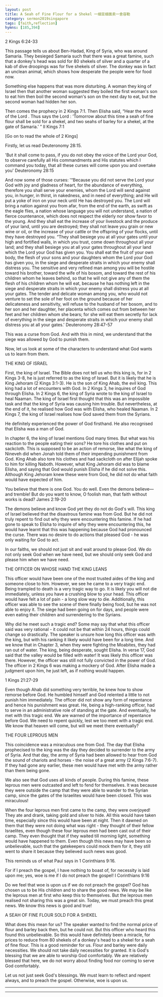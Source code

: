```yaml
---
layout: post
title: A Seah of Fine Flour for a Shekel 一细亚细面卖一舍容勒
category: sermon2019singapore
tags: [faith,reflection]
hymns: [185,394]
---
```


2 Kings 6:24-33

This passage tells us about Ben-Hadad, King of Syria, who was around Samaria. They besieged Samaria such that there was a great famine, such that a donkey's head was sold for 80 shekels of silver and a quarter of a kab of dive droopings was for five shekels of silver. The donkey was in fact an unclean animal, which shows how desperate the people were for food now.

Something else happens that was more disturbing. A woman they king of Israel then that another woman suggested they boiled the first woman's son to eat him then boil the second woman's son on the next day to eat, but the second woman had hidden her son.

Then comes the prophecy in 2 Kings 7:1. 
Then Elisha said, “Hear the word of the Lord . Thus says the Lord : ‘Tomorrow about this time a seah of fine flour shall  be  sold for a shekel, and two seahs of barley for a shekel, at the gate of Samaria.’ ”
II Kings 7:1

[Go on to read the whole of 2 Kings]

Firstly, let us read Deuteronomy 28:15.

'But it shall come to pass, if you do not obey the voice of the Lord your God, to observe carefully all His commandments and His statutes which I command you today, that all these curses will come upon you and overtake you'
Deuteronomy 28:15

And now some of those curses:
'“Because you did not serve the Lord your God with joy and gladness of heart, for the abundance of everything, therefore you shall serve your enemies, whom the Lord will send against you, in hunger, in thirst, in nakedness, and in need of everything; and He will put a yoke of iron on your neck until He has destroyed you. The Lord will bring a nation against you from afar, from the end of the earth, as  swift as the eagle flies, a nation whose language you will not understand, a nation of fierce countenance, which does not respect the elderly nor show favor to the young. And they shall eat the increase of your livestock and the produce of your land, until you are destroyed; they shall not leave you grain or new wine or oil, or the increase of your cattle or the offspring of your flocks, until they have destroyed you. “They shall besiege you at all your gates until your high and fortified walls, in which you trust, come down throughout all your land; and they shall besiege you at all your gates throughout all your land which the Lord your God has given you. You shall eat the fruit of your own body, the flesh of your sons and your daughters whom the Lord your God has given you, in the siege and desperate straits in which your enemy shall distress you. The sensitive and very refined man among you will be hostile toward his brother, toward the wife of his bosom, and toward the rest of his children whom he leaves behind, so that he will not give any of them the flesh of his children whom he will eat, because he has nothing left in the siege and desperate straits in which your enemy shall distress you at all your gates. The tender and delicate woman among you, who would not venture to set the sole of her foot on the ground because of her delicateness and sensitivity, will refuse to the husband of her bosom, and to her son and her daughter, her placenta which comes out from between her feet and her children whom she bears; for she will eat them secretly for lack of everything in the siege and desperate straits in which your enemy shall distress you at all your gates.'
Deuteronomy 28:47‭-‬57

This was a curse from God. And with this in mind, we understand that the siege was allowed by God to punish them.

Now, let us look at some of the characters to understand what God wants us to learn from them.

THE KING OF ISRAEL

First, the king of Israel. The Bible does not tell us who this king is, for in 2 Kings 3-8, he is just referred to as the king of Israel. But it is likely that he is King Jehoram (2 Kings 3:1-3). He is the son of King Ahab, the evil king. This king had a lot of encounters with God. In 2 Kings 3, he inquires of God through Elisha. In 2 Kings 6, the king of Syria wrote to the king of Israel to heal Naaman. The king of Israel first thought that this was an impossible task and that the king of Syria was causing him trouble. But nevertheless, at the end of it, he realised how God was with Elisha, who healed Naaman. In 2 Kings 7, the king of Israel realises how God saved them from the Syrians.

He definitely experienced the power of God firsthand. He also recognised that Elisha was a man of God.

In chapter 6, the king of Israel mentions God many times. But what was his reaction to the people eating their sons? He tore his clothes and put on sackcloth. This is supposed to be an action of remorse, like what the king of Nineveh did when Jonah told them of their impending punishment from God. King Ahab also tore his clothes and had sackcloth on after Elijah spoke to him for killing Naboth. However, what King Jehoram did was to blame Elisha, and saying that God would punish Elisha if he did not solve this. Although King Jehoram knew these were from God, he did not do what faith would have expected of him.

You believe that there is one God. You do well. Even the demons believe—and tremble! But do you want to know, O foolish man, that faith without works is dead?
James 2:19‭-‬20

The demons believe and know God yet they do not do God's will. This king of Israel believed that the disastrous famine was from God. But he did not truly repent to find out why they were encountering this famine. If he had gone to speak to Elisha to inquire of why they were encountering this, he would have learnt that this was happening because God had pronounced the curse. There was no desire to do actions that pleased God - he was only waiting for God to act.

In our faiths, we should not just sit and wait around to please God. We do not only seek God when we have need, but we should only seek God and please him when we have need. 

THE OFFICER ON WHOSE HAND THE KING LEANS

This officer would have been one of the most trusted aides of the king and someone close to him. However, we see he came to a very tragic end. Being trampled to death is a very tragic way to go. It is likely you will not die immediately, unless you have a crushing blow to your head. This officer would have felt a lot of pain - a long slow way to die. Additionally, this officer was able to see the scene of there finally being food, but he was not able to enjoy it. The siege had been going on for days, and people were even eating their children and surrendering to the Syrians. 

Why did he meet such a tragic end? Some may say that what this officer said was very rational - it could not be that within 24 hours, things could change so drastically. The speaker is unsure how long this officer was with the king, but with his ranking it likely would have been for a long time. And we know that in Chapter 3, when they were fighting the Moabites, they had ran out of water. The king, being desperate, sought Elisha. In verse 17, God said that the valley would be filled with water! It was likely this officer was there. However, the officer was still not fully convicted in the power of God. The officer in 2 Kings 6 was making a mockery of God. After Elisha made a judgment upon him, he just left, as if nothing would happen.

1 Kings 21:27-29

Even though Ahab did something very terrible, he knew how to show remorse before God. He humbled himself and God relented a little to not punish him immediately. The officer did not show any form of repentance and hence his punishment was great. He, being a high-ranking officer, had to serve in an administrative role of standing at the gate. And eventually, he met with this tragic end. We are warned of the importance of repentance before God. We need to repent quickly, lest we too meet with a tragic end. We know that heaven will come, but will we meet there eventually?

THE FOUR LEPROUS MEN

This coincidence was a miraculous one from God. The day that Elisha prophecised to the king was the day they decided to surrender to the army of Syria. And that day, the army of Syria had been allowed to hear from God the sound of chariots and horses - the noise of a great army (2 Kings 7:6-7). If they had gone any earlier, these men would have met with the army rather than them being gone.

We also see that God uses all kinds of people. During this famine, these leprous men were outcasted and left to fend for themselves. It was because they were outside the camp that they were able to wander to the Syrian camp, since the gates of the Israelites would have been closed. This was miraculous! 

When the four leprous men first came to the camp, they were overjoyed! They ate and drank, taking gold and silver to hide. All this would have taken time, especially since this would have been at night. Then it dawned on them that they were not doing what was right - they thought of their fellow Israelites, even though these four leprous men had been cast out of their camp. They even thought that if they waited till morning light, something would have happened to them. Even though this news may have been so unbelievable, such that the gatekeepers could mock them for it, they still went to share it because they believed such news was good. 

This reminds us of what Paul says in 1 Corinthians 9:16.

For if I preach the gospel, I have nothing to boast of, for necessity is laid upon me; yes, woe is me if I do not preach the gospel!
I Corinthians 9:16 

Do we feel that woe is upon us if we do not preach the gospel? God has chosen us to be His children and to share the good news. We may be like the leprous men at first who keep this to themselves. But the leprous men realised not sharing this was a great sin. Today, we must preach this great news. We know this news is good and true! 

A SEAH OF FINE FLOUR SOLD FOR A SHEKEL

What does this mean for us? The speaker wanted to find the normal price of flour and barley back then, but he could not. But this officer who heard this found this unbelievable. So this would have definitely been a miracle, for prices to reduce from 80 shekels of a donkey's head to a shekel for a seah of fine flour. This is a good reminder for us. Flour and barley were daily necessities. We should not take daily necessities for granted. It is God's blessing that we are able to worship God comfortably. We are relatively blessed that here, we do not worry about finding food nor coming to serve God comfortably.

Let us not just seek God's blessings. We must learn to reflect and repent always, and to preach the gospel. Otherwise, woe is upon us.



----
****

